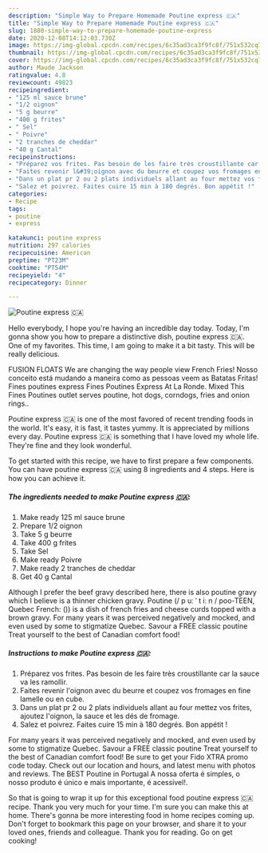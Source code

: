 ```yaml
---
description: "Simple Way to Prepare Homemade Poutine express 🇨🇦"
title: "Simple Way to Prepare Homemade Poutine express 🇨🇦"
slug: 1880-simple-way-to-prepare-homemade-poutine-express
date: 2020-12-08T14:12:03.730Z
image: https://img-global.cpcdn.com/recipes/6c35ad3ca3f9fc8f/751x532cq70/poutine-express-🇨🇦-photo-principale-de-la-recette.jpg
thumbnail: https://img-global.cpcdn.com/recipes/6c35ad3ca3f9fc8f/751x532cq70/poutine-express-🇨🇦-photo-principale-de-la-recette.jpg
cover: https://img-global.cpcdn.com/recipes/6c35ad3ca3f9fc8f/751x532cq70/poutine-express-🇨🇦-photo-principale-de-la-recette.jpg
author: Maude Jackson
ratingvalue: 4.8
reviewcount: 49823
recipeingredient:
- "125 ml sauce brune"
- "1/2 oignon"
- "5 g beurre"
- "400 g frites"
- " Sel"
- " Poivre"
- "2 tranches de cheddar"
- "40 g Cantal"
recipeinstructions:
- "Préparez vos frites. Pas besoin de les faire très croustillante car la sauce va les ramollir."
- "Faites revenir l&#39;oignon avec du beurre et coupez vos fromages en fine lamelle ou en cube."
- "Dans un plat pr 2 ou 2 plats individuels allant au four mettez vos frites, ajoutez l&#39;oignon, la sauce et les dés de fromage."
- "Salez et poivrez. Faites cuire 15 min à 180 degrés. Bon appétit !"
categories:
- Recipe
tags:
- poutine
- express

katakunci: poutine express 
nutrition: 297 calories
recipecuisine: American
preptime: "PT23M"
cooktime: "PT54M"
recipeyield: "4"
recipecategory: Dinner

---
```



![Poutine express 🇨🇦](https://img-global.cpcdn.com/recipes/6c35ad3ca3f9fc8f/751x532cq70/poutine-express-🇨🇦-photo-principale-de-la-recette.jpg)

Hello everybody, I hope you're having an incredible day today. Today, I'm gonna show you how to prepare a distinctive dish, poutine express 🇨🇦. One of my favorites. This time, I am going to make it a bit tasty. This will be really delicious.

FUSION FLOATS We are changing the way people view French Fries! Nosso conceito está mudando a maneira como as pessoas veem as Batatas Fritas! Fines poutines express Fines Poutines Express At La Ronde. Mixed This Fines Poutines outlet serves poutine, hot dogs, corndogs, fries and onion rings..

Poutine express 🇨🇦 is one of the most favored of recent trending foods in the world. It's easy, it is fast, it tastes yummy. It is appreciated by millions every day. Poutine express 🇨🇦 is something that I have loved my whole life. They're fine and they look wonderful.


To get started with this recipe, we have to first prepare a few components. You can have poutine express 🇨🇦 using 8 ingredients and 4 steps. Here is how you can achieve it.

<!--inarticleads1-->

##### The ingredients needed to make Poutine express 🇨🇦:

1. Make ready 125 ml sauce brune
1. Prepare 1/2 oignon
1. Take 5 g beurre
1. Take 400 g frites
1. Take  Sel
1. Make ready  Poivre
1. Make ready 2 tranches de cheddar
1. Get 40 g Cantal


Although I prefer the beef gravy described here, there is also poutine gravy which I believe is a thinner chicken gravy. Poutine (/ p uː ˈ t iː n / poo-TEEN, Quebec French: ()) is a dish of french fries and cheese curds topped with a brown gravy. For many years it was perceived negatively and mocked, and even used by some to stigmatize Quebec. Savour a FREE classic poutine Treat yourself to the best of Canadian comfort food! 

<!--inarticleads2-->

##### Instructions to make Poutine express 🇨🇦:

1. Préparez vos frites. Pas besoin de les faire très croustillante car la sauce va les ramollir.
1. Faites revenir l&#39;oignon avec du beurre et coupez vos fromages en fine lamelle ou en cube.
1. Dans un plat pr 2 ou 2 plats individuels allant au four mettez vos frites, ajoutez l&#39;oignon, la sauce et les dés de fromage.
1. Salez et poivrez. Faites cuire 15 min à 180 degrés. Bon appétit !


For many years it was perceived negatively and mocked, and even used by some to stigmatize Quebec. Savour a FREE classic poutine Treat yourself to the best of Canadian comfort food! Be sure to get your Fido XTRA promo code today. Check out our location and hours, and latest menu with photos and reviews. The BEST Poutine in Portugal A nossa oferta é simples, o nosso produto é único e mais importante, é acessível!. 

So that is going to wrap it up for this exceptional food poutine express 🇨🇦 recipe. Thank you very much for your time. I'm sure you can make this at home. There's gonna be more interesting food in home recipes coming up. Don't forget to bookmark this page on your browser, and share it to your loved ones, friends and colleague. Thank you for reading. Go on get cooking!
